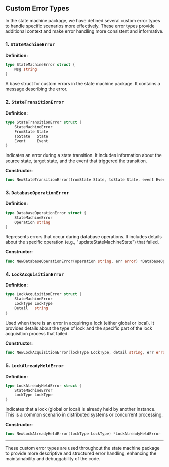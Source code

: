 ## Custom Error Types

In the state machine package, we have defined several custom error types to handle specific scenarios more effectively. These error types provide additional context and make error handling more consistent and informative.

### 1. `StateMachineError`

**Definition:**
```go
type StateMachineError struct {
    Msg string
}
```
A base struct for custom errors in the state machine package. It contains a message describing the error.

### 2. `StateTransitionError`

**Definition:**
```go
type StateTransitionError struct {
    StateMachineError
    FromState State
    ToState   State
    Event     Event
}
```
Indicates an error during a state transition. It includes information about the source state, target state, and the event that triggered the transition.

**Constructor:**
```go
func NewStateTransitionError(fromState State, toState State, event Event) *StateTransitionError
```

### 3. `DatabaseOperationError`

**Definition:**
```go
type DatabaseOperationError struct {
    StateMachineError
    Operation string
}
```
Represents errors that occur during database operations. It includes details about the specific operation (e.g., "updateStateMachineState") that failed.

**Constructor:**
```go
func NewDatabaseOperationError(operation string, err error) *DatabaseOperationError
```

### 4. `LockAcquisitionError`

**Definition:**
```go
type LockAcquisitionError struct {
    StateMachineError
    LockType LockType
    Detail   string
}
```
Used when there is an error in acquiring a lock (either global or local). It provides details about the type of lock and the specific part of the lock acquisition process that failed.

**Constructor:**
```go
func NewLockAcquisitionError(lockType LockType, detail string, err error) *LockAcquisitionError
```

### 5. `LockAlreadyHeldError`

**Definition:**
```go
type LockAlreadyHeldError struct {
    StateMachineError
    LockType LockType
}
```
Indicates that a lock (global or local) is already held by another instance. This is a common scenario in distributed systems or concurrent processing.

**Constructor:**
```go
func NewLockAlreadyHeldError(lockType LockType) *LockAlreadyHeldError
```

---

These custom error types are used throughout the state machine package to provide more descriptive and structured error handling, enhancing the maintainability and debuggability of the code.